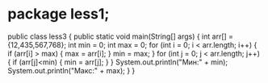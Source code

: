 # package less1;

public class less3 {
    public static void main(String[] args) {
        int arr[] = {12,435,567,768};
        int min = 0;
        int max = 0;
        for (int i = 0; i < arr.length; i++) {
            if (arr[i] > max) {
                max = arr[i];
            }
            min = max;
        }
        for (int j = 0; j < arr.length; j++) {
            if (arr[j]<min) {
                min = arr[j];
            }
        }
        System.out.println("Мин:" + min);
        System.out.println("Макс:" + max);
    }
}
